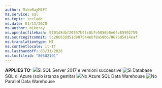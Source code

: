 ```yaml
---
author: MikeRayMSFT
ms.service: sql
ms.topic: include
ms.date: 01/13/2020
ms.author: mikeray
ms.openlocfilehash: 0201d8dbf20557b9fc8b7e5856b0e64c85902759
ms.sourcegitcommit: 5c28603dd51d907544ebf8a50b678675d5414eaf
ms.translationtype: MT
ms.contentlocale: it-IT
ms.lasthandoff: 03/31/2020
ms.locfileid: "80502101"
---
```

<Token>**APPLIES TO:** ![](media/yes-icon.png)Sì SQL Server 2017 e versioni successive ![Sì Database](media/yes-icon.png)SQL di Azure (solo istanza gestita) ![](media/no-icon.png)No Azure SQL Data Warehouse ![No](media/no-icon.png)Parallel Data Warehouse</Token>

